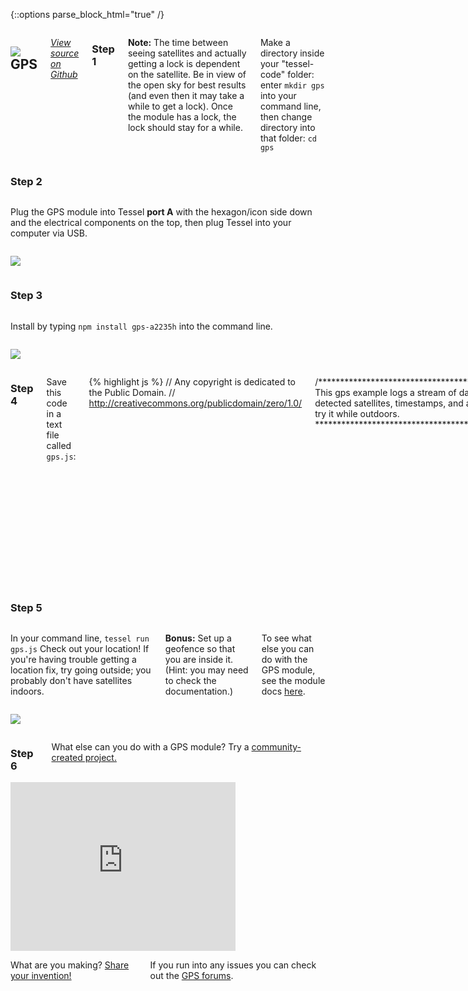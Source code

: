 {::options parse_block_html="true" /}

<div class="row">
<div class="large-12 columns">

## <img class="constrain-sm" src="//i.imgur.com/DI344Iy.png"> GPS

[<i class="fa fa-github"> View source on Github</i>](https://github.com/tessel/gps-a2235h)

### Step 1

**Note:** The time between seeing satellites and actually getting a lock is dependent on the satellite. Be in view of the open sky for best results (and even then it may take a while to get a lock). Once the module has a lock, the lock should stay for a while.

Make a directory inside your "tessel-code" folder: enter `mkdir gps` into your command line, then change directory into that folder: `cd gps`

</div>
</div>

<div class="row">
<div class="large-12 columns">

### Step 2

</div>
</div>

<div class="row">
<div class="large-6 columns">

Plug the GPS module into Tessel **port A** with the hexagon/icon side down and the electrical components on the top, then plug Tessel into your computer via USB.

</div>
<div class="large-6 columns">

![](http://i.imgur.com/F4rOKN7.jpg)

</div>
</div>

<div class="row">
<div class="large-12 columns">

### Step 3

</div>
</div>

<div class="row">
<div class="large-6 columns">

Install by typing `npm install gps-a2235h` into the command line.

</div>
<div class="large-6 columns">

![](//i.imgur.com/f92rOvG.jpg)

</div>
</div>

<div class="row">
<div class="large-12 columns">

### Step 4

Save this code in a text file called `gps.js`:

{% highlight js %}
// Any copyright is dedicated to the Public Domain.
// http://creativecommons.org/publicdomain/zero/1.0/

/**********************************************************
This gps example logs a stream of data:
coordinates, detected satellites, timestamps, and altitude.
For best results, try it while outdoors.
**********************************************************/

var tessel = require('tessel');
var gpsLib = require('gps-a2235h');
gpsLib.debug = 0; // switch this to 1 for debug logs, 2 for printing out raw nmea messages

// GPS uses software UART, which is only available on Port C
// we use Port C because it is port most isolated from RF noise
var gps = gpsLib.use(tessel.port['C']);

// Wait until the module is connected
gps.on('ready', function () {
  console.log('GPS module powered and ready. Waiting for satellites...');
  // Emit coordinates when we get a coordinate fix
  gps.on('coordinates', function (coords) {
    console.log('Lat:', coords.lat, '\tLon:', coords.lon, '\tTimestamp:', coords.timestamp);
  });

  // Emit altitude when we get an altitude fix
  gps.on('altitude', function (alt) {
    console.log('Got an altitude of', alt.alt, 'meters (timestamp: ' + alt.timestamp + ')');
  });

  // Emitted when we have information about a fix on satellites
  gps.on('fix', function (data) {
    console.log(data.numSat, 'fixed.');
  });

  gps.on('dropped', function(){
    // we dropped the gps signal
    console.log("gps signal dropped");
  });
});

gps.on('error', function(err){
  console.log("got this error", err);
});
{% endhighlight %}

</div>
</div>

<div class="row">
<div class="large-12 columns">

### Step 5

</div>
</div>

<div class="row">
<div class="large-6 columns">

In your command line, `tessel run gps.js` Check out your location! If you're having trouble getting a location fix, try going outside; you probably don't have satellites indoors.  

**Bonus:** Set up a geofence so that you are inside it. (Hint: you may need to check the documentation.)  

To see what else you can do with the GPS module, see the module docs [here](https://github.com/tessel/gps-a2235h).

</div>
<div class="large-6 columns">

![](http://i.imgur.com/m4CxbLN.gif)

</div>
</div>


<div class="row">
<div class="large-12 columns">

### Step 6

What else can you do with a GPS module? Try a [community-created project.](http://tessel.io/projects)

</div>
</div>

<div class="row">
<div class="large-6 columns left">

<iframe frameborder='0' height='270' scrolling='no' src='https://www.hackster.io/heikki/tessel-tracker-demo/embed?use_route=project' width='360'></iframe>
</div>
</div>

<div class="row">
<div class="large-12 columns">

What are you making? [Share your invention!](//tessel.io/projects)

If you run into any issues you can check out the [GPS forums](http://forums.tessel.io/category/gps).

</div>
</div>
